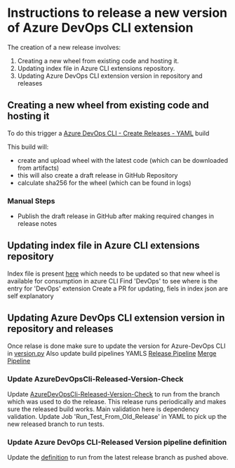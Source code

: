 # Instructions to release a new version of Azure DevOps CLI extension

The creation of a new release involves:

1. Creating a new wheel from existing code and hosting it.
1. Updating index file in Azure CLI extensions repository.
1. Updating Azure DevOps CLI extension version in repository and releases

## Creating a new wheel from existing code and hosting it

To do this trigger a [Azure DevOps CLI - Create Releases - YAML](https://dev.azure.com/ms/azure-devops-cli-extension/_build?definitionId=38) build

This build will:

* create and upload wheel with the latest code (which can be downloaded from artifacts)
* this will also create a draft release in GitHub Repository
* calculate sha256 for the wheel (which can be found in logs)

### Manual Steps

* Publish the draft release in GitHub after making required changes in release notes

## Updating index file in Azure CLI extensions repository

Index file is present [here](https://github.com/Azure/azure-cli-extensions/blob/master/src/index.json) which needs to be updated so that new wheel is available for consumption in azure CLI
Find 'DevOps' to see where is the entry for 'DevOps' extension
Create a PR for updating, fiels in index json are self explanatory

## Updating Azure DevOps CLI extension version in repository and releases

Once relase is done make sure to update the version for Azure-DevOps CLI in [version.py](https://github.com/Microsoft/azure-devops-cli-extension/blob/master/azure-devops/azext_devops/version.py)
Also update build pipelines YAMLS
[Release Pipeline](./../.azure-pipelines/azure-pipelines-create-release.yml)
[Merge Pipeline](./../.azure-pipelines/azure-pipelines-merge.yml)

### Update AzureDevOpsCli-Released-Version-Check

Update [AzureDevOpsCli-Released-Version-Check](https://dev.azure.com/ms/azure-devops-cli-extension/_build?definitionId=36) to run from the branch which was used to do the release.
This release runs periodically and makes sure the released build works. Main validation here is dependency validation.
Update Job 'Run_Test_From_Old_Release' in YAML to pick up the new released branch to run tests.

### Update Azure DevOps CLI-Released Version pipeline definition

Update the [definition](https://dev.azure.com/ms/azure-devops-cli-extension/_build?definitionId=36&_a=summary) to run from the latest release branch as pushed above.
